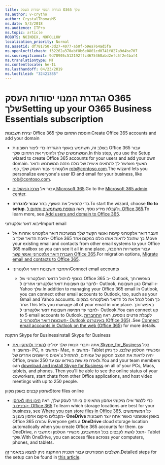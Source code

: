 ```yaml
---
title: הגדרת המנוי יסודות העסק O365 שלך
ms.author: v-crytho
author: CrystalThomasMS
ms.date: 5/3/2018
ms.audience: ITPro
ms.topic: article
ROBOTS: NOINDEX, NOFOLLOW
localization_priority: Normal
ms.assetid: df781750-3d27-4077-ab0f-b9ea764ad5fa
ms.openlocfilehash: f32262a370abf8b6e0801cd0741f827a9d4be707
ms.sourcegitcommit: 9d78905c512192ffc4675468abd2efc5f2e4baf4
ms.translationtype: MT
ms.contentlocale: he-IL
ms.lasthandoff: 04/23/2019
ms.locfileid: "32421385"
---
```

# <a name="setting-up-your-o365-business-essentials-subscription"></a><span data-ttu-id="e74a3-102">הגדרת המנוי יסודות העסק O365 שלך</span><span class="sxs-lookup"><span data-stu-id="e74a3-102">Setting up your O365 Business Essentials subscription</span></span>

<span data-ttu-id="e74a3-103">יצירת חשבונות Office 365 והוספת התחום שלך</span><span class="sxs-lookup"><span data-stu-id="e74a3-103">Create Office 365 accounts and add your domain</span></span>
  
- <span data-ttu-id="e74a3-104">בשלב זה, תשתמש באשף ההגדרה כדי ליצור חשבונות Office 365 עבור המשתמשים שלך ולהוסיף את התחום שלך.</span><span class="sxs-lookup"><span data-stu-id="e74a3-104">In this step, you use the Setup wizard to create Office 365 accounts for your users and add your own domain.</span></span> <span data-ttu-id="e74a3-105">האשף מאפשר לך להתאים אישית של כולם מזהה המשתמש ודואר אלקטרוני עבור העסק שלך, כמו [rob@contoso.com](mailto:rob@contoso.com).</span><span class="sxs-lookup"><span data-stu-id="e74a3-105">The wizard lets you personalize everyone's user ID and email for your business, like [rob@contoso.com](mailto:rob@contoso.com).</span></span>
    
- <span data-ttu-id="e74a3-106">עבור אל [מרכז הניהוליים Microsoft 365](https://login.partner.microsoftonline.cn/).</span><span class="sxs-lookup"><span data-stu-id="e74a3-106">Go to the [Microsoft 365 admin center](https://login.partner.microsoftonline.cn/).</span></span>
    
- <span data-ttu-id="e74a3-107">כדי להפעיל את האשף, בחר **עבור להגדרה**.</span><span class="sxs-lookup"><span data-stu-id="e74a3-107">To start the wizard, choose **Go to setup**.</span></span> <span data-ttu-id="e74a3-108">לקבלת מידע נוסף, ראה [הוספת משתמשים ותחום ל- Office 365](https://support.office.com/Article/Add-users-and-domain-to-Office-365-6383f56d-3d09-4dcb-9b41-b5f5a5efd611).</span><span class="sxs-lookup"><span data-stu-id="e74a3-108">To learn more, see [Add users and domain to Office 365](https://support.office.com/Article/Add-users-and-domain-to-Office-365-6383f56d-3d09-4dcb-9b41-b5f5a5efd611).</span></span>
    
<span data-ttu-id="e74a3-109">ייבוא דואר אלקטרוני</span><span class="sxs-lookup"><span data-stu-id="e74a3-109">Import email</span></span>
  
- <span data-ttu-id="e74a3-110">העבר דואר אלקטרוני קיימת ואנשי הקשר שלך ממערכות דואר אלקטרוני אחרות אל תיבת הדואר שלך ב- Office 365 כך שתוכל לראות אותו כולם במקום אחד.</span><span class="sxs-lookup"><span data-stu-id="e74a3-110">Move your existing email and contacts from other email systems to your Office 365 mailbox so you can see it all in one place.</span></span> <span data-ttu-id="e74a3-111">עבור אפשרויות ההסבה, [העברת דואר אלקטרוני ואנשי קשר Office 365](https://support.office.com/Article/Migrate-email-and-contacts-to-Office-365-a3e3bddb-582e-4133-8670-e61b9f58627e).</span><span class="sxs-lookup"><span data-stu-id="e74a3-111">For migration options, [Migrate email and contacts to Office 365](https://support.office.com/Article/Migrate-email-and-contacts-to-Office-365-a3e3bddb-582e-4133-8670-e61b9f58627e).</span></span>
    
- <span data-ttu-id="e74a3-112">התחבר חשבונות דואר אלקטרוני</span><span class="sxs-lookup"><span data-stu-id="e74a3-112">Connect email accounts</span></span>
    
  - <span data-ttu-id="e74a3-113">בנוסף לניהול הדואר האלקטרוני של Office 365 ב- Outlook, באפשרותך לחבר גם חשבונות דואר אלקטרוני אחרים ל- Outlook, כגון חשבונות Gmail ו- Yahoo שלך.</span><span class="sxs-lookup"><span data-stu-id="e74a3-113">In addition to managing your Office 365 email in Outlook, you can connect other email accounts to Outlook, too, such as your Gmail and Yahoo accounts.</span></span> <span data-ttu-id="e74a3-114">כך תוכל לנהל את כל הדואר האלקטרוני במקום אחד.</span><span class="sxs-lookup"><span data-stu-id="e74a3-114">This lets you manage all of your email in one place.</span></span> <span data-ttu-id="e74a3-115">באפשרותך לחבר עד חמישה חשבונות דואר אלקטרוני ל- Outlook.</span><span class="sxs-lookup"><span data-stu-id="e74a3-115">You can connect up to 5 email accounts to Outlook.</span></span> <span data-ttu-id="e74a3-116">לקבלת פרטים נוספים, ראה [התחברות חשבונות דואר אלקטרוני ב- Outlook באינטרנט (Office 365)](https://support.office.com/Article/Connect-email-accounts-in-Outlook-on-the-web-Office-365-d7012ff0-924f-4f78-8aca-c3912d886c4d) .</span><span class="sxs-lookup"><span data-stu-id="e74a3-116">See [Connect email accounts in Outlook on the web (Office 365)](https://support.office.com/Article/Connect-email-accounts-in-Outlook-on-the-web-Office-365-d7012ff0-924f-4f78-8aca-c3912d886c4d) for more details.</span></span> 
    
<span data-ttu-id="e74a3-117">התקנת Skype for Business</span><span class="sxs-lookup"><span data-stu-id="e74a3-117">Install Skype for Business</span></span>
  
- <span data-ttu-id="e74a3-p105">אתה וחברי הצוות שלך יכולים [להוריד ולהתקין את Skype_for_Business](https://support.office.com/Article/download-and-install-Skype-for-Business-8a0d4da8-9d58-44f9-9759-5c8f340cb3fb) בכל מחשבי ה- PC, מחשבי ה- Mac, מחשבי ה- Tablet ומכשירי הטלפון שלכם. כך ניתן יהיה לראות את המצב המקוון של עמיתים, להתחיל צ'אטים מיישומים אחרים של Office, ולארח פגישות בווידאו עם עד 250 אנשים.</span><span class="sxs-lookup"><span data-stu-id="e74a3-p105">You and your team members can [download and install Skype for Business](https://support.office.com/Article/download-and-install-Skype-for-Business-8a0d4da8-9d58-44f9-9759-5c8f340cb3fb) on all of your PCs, Macs, tablets, and phones. Then you'll be able to see the online status of your coworkers, start chats from other Office applications, and host video meetings with up to 250 people.</span></span> 
    
<span data-ttu-id="e74a3-120">אחסון קבצים באופן מקוון</span><span class="sxs-lookup"><span data-stu-id="e74a3-120">Store files online</span></span>
  
- <span data-ttu-id="e74a3-121">כדי ללמוד אילו מיקומי אחסון מתאימים ביותר לעסק שלך, ראה [היכן ניתן לאחסן קבצים ב- Office 365](https://support.office.com/article/c7c20284-bc94-47f4-9728-d28e9daf0790.aspx).</span><span class="sxs-lookup"><span data-stu-id="e74a3-121">To learn which storage locations are best for your business, see [Where you can store files in Office 365](https://support.office.com/article/c7c20284-bc94-47f4-9728-d28e9daf0790.aspx).</span></span> <span data-ttu-id="e74a3-122">כל המשתמשים מקבלים מיקום אחסון בענן ב- **OneDrive** באופן אוטומטי כאשר אתה יוצר חשבונות Office 365 עבורם.</span><span class="sxs-lookup"><span data-stu-id="e74a3-122">Everyone gets a **OneDrive** cloud storage location automatically when you create Office 365 accounts for them.</span></span> <span data-ttu-id="e74a3-123">עם OneDrive, תוכל לגשת לקבצים בכל המחשבים, מכשירי הטלפון ומחשבי ה- Tablet שלך.</span><span class="sxs-lookup"><span data-stu-id="e74a3-123">With OneDrive, you can access files across your computers, phones, and tablets.</span></span> 
    
<span data-ttu-id="e74a3-124">השלבים המפורטים עבור תוכנית ההתקנה ניתן למצוא במאמר [זה](https://support.office.com/Article/set-up-Office-365-for-business-6a3a29a0-e616-4713-99d1-15eda62d04fa#ID0EAAAABAAA=Business_Essentials).</span><span class="sxs-lookup"><span data-stu-id="e74a3-124">Detailed steps for the setup can be found in [this article](https://support.office.com/Article/set-up-Office-365-for-business-6a3a29a0-e616-4713-99d1-15eda62d04fa#ID0EAAAABAAA=Business_Essentials).</span></span>
  

